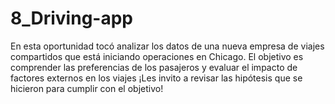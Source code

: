 # 8_Driving-app
En esta oportunidad tocó analizar los datos de una nueva empresa de viajes compartidos que está iniciando operaciones en Chicago. El objetivo es comprender las preferencias de los pasajeros y evaluar el impacto de factores externos en los viajes ¡Les invito a revisar las hipótesis que se hicieron para cumplir con el objetivo!
